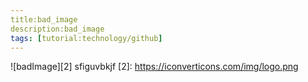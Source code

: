 ```yaml
---
title:bad_image
description:bad_image
tags: [tutorial:technology/github]
---
```

![badImage][2]
sfiguvbkjf
[2]: https://iconverticons.com/img/logo.png
